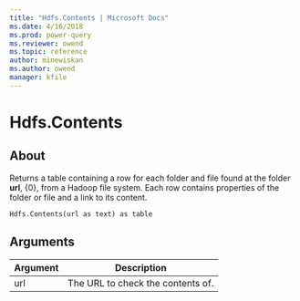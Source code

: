 ```yaml
---
title: "Hdfs.Contents | Microsoft Docs"
ms.date: 4/16/2018
ms.prod: power-query
ms.reviewer: owend
ms.topic: reference
author: minewiskan
ms.author: owend
manager: kfile
---
```

# Hdfs.Contents

  
## About  
Returns a table containing a row for each folder and file found at the folder **url**, {0}, from a Hadoop file system. Each row contains properties of the folder or file and a link to its content.  
  
```  
Hdfs.Contents(url as text) as table  
```  
  
## Arguments  
  
|Argument|Description|  
|------------|---------------|  
|url|The URL to check the contents of.|  
  
